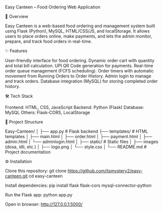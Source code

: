 Easy Canteen – Food Ordering Web Application

📌 Overview

Easy Canteen is a web-based food ordering and management system built using Flask (Python), MySQL, HTML/CSS/JS, and localStorage. It allows users to place orders online, make payments, and lets the admin monitor, prepare, and track food orders in real-time.

✨ Features

User-friendly interface for food ordering.
Dynamic order cart with quantity and total bill calculation.
UPI QR Code generation for payments.
Real-time order queue management (FCFS scheduling).
Order timers with automatic movement from Running Orders to Order History.
Admin login to manage and track orders.
Database integration (MySQL) for storing completed order history.

🛠️ Tech Stack

Frontend: HTML, CSS, JavaScript
Backend: Python (Flask)
Database: MySQL
Others: Flask-CORS, LocalStorage

📂 Project Structure

Easy-Canteen/
│
├── app.py                # Flask backend
├── templates/            # HTML templates
│   ├── main.html
│   ├── order.html
│   ├── payment.html
│   ├── admin.html
│   └── adminlogin.html
│
├── static/               # Static files
│   ├── images (dosa, idli, etc.)
│   ├── logo.png
│   └── style.css
│
└── README.md             # Project documentation

⚙️ Installation

Clone this repository:
git clone https://github.com/itsmystery2/easy-canteen.git
cd easy-canteen

Install dependencies:
pip install flask flask-cors mysql-connector-python

Run the Flask app:
python app.py

Open in browser:
http://127.0.0.1:5000/
